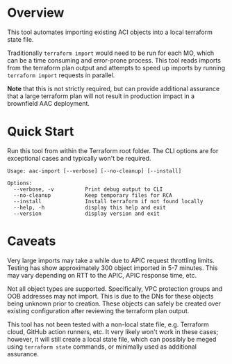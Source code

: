 # Overview

This tool automates importing existing ACI objects into a local terraform state file.

Traditionally `terraform import` would need to be run for each MO, which can be a time consuming and error-prone process. This tool reads imports from the terraform plan output and attempts to speed up imports by running `terraform import` requests in parallel.

**Note** that this is not strictly required, but can provide additional assurance that a large terraform plan will not result in production impact in a brownfield AAC deployment.

# Quick Start

Run this tool from within the Terraform root folder. The CLI options are for exceptional cases and typically won't be required.

```
Usage: aac-import [--verbose] [--no-cleanup] [--install]

Options:
  --verbose, -v          Print debug output to CLI
  --no-cleanup           Keep temporary files for RCA
  --install              Install terraform if not found locally
  --help, -h             display this help and exit
  --version              display version and exit
```

# Caveats

Very large imports may take a while due to APIC request throttling limits. Testing has show approximately 300 object imported in 5-7 minutes. This may vary depending on RTT to the APIC, APIC response time, etc.

Not all object types are supported. Specifically, VPC protection groups and OOB addresses may not import. This is due to the DNs for these objects being unknown prior to creation. These objects can safely be created over existing configuration after reviewing the terraform plan output.

This tool has not been tested with a non-local state file, e.g. Terraform cloud, GitHub action runners, etc. It very likely won't work in these cases; however, it will still create a local state file, which can possibly be meged using `terraform state` commands, or minimally used as additional assurance.
